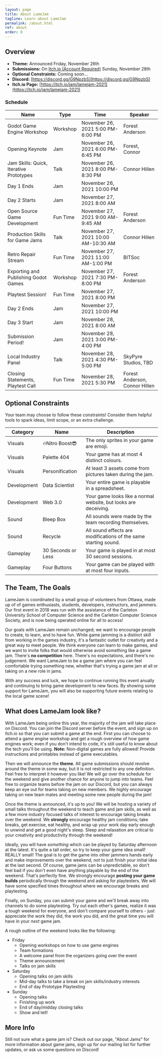 ```yaml
---
layout: page
title: About LameJam
tagline: Learn about LameJam
permalink: /about.html
ref: about
order: 0
---
```


## Overview

- **Theme:** Announced Friday, November 26th
- **Submissions:** On [Itch.io (Account Required)](https://itch.io/jam/lamejam-2021) Sunday, November 28th
- **Optional Constraints:** Coming soon...
- **Discord:** [https://discord.gg/G9NpzbS](https://discord.gg/G9NpzbS)
- **Itch.io Page:** [https://itch.io/jam/lamejam-2021](https://itch.io/jam/lamejam-2021)

### Schedule

| Name                                    | Type     | Time                                | Speaker                        |
| --------------------------------------- | -------- | ----------------------------------- | ------------------------------ |
| Godot Game Engine Workshop              | Workshop | November 26, 2021 5:00 PM-6:00 PM   | Forest Anderson                |
| Opening Keynote                         | Jam      | November 26, 2021 6:00 PM-6:45 PM   | Forest, Connor                 |
| Jam Skills: Quick, Iterative Prototypes | Talk     | November 26, 2021 8:00 PM-8:30 PM   | Connor Hillen                  |
| Day 1 Ends                              | Jam      | November 26, 2021 10:00 PM          |                                |
| Day 2 Starts                            | Jam      | November 27, 2021 8:00 AM           |                                |
| Open Source Game Development            | Fun Time | November 27, 2021 9:00 AM-9:45 AM   | Forest Anderson                |
| Production Skills for Game Jams         | Talk     | November 27, 2021 10:00 AM-10:30 AM | Connor Hillen                  |
| Retro Repair Stream                     | Fun Time | November 27, 2021 11:00 AM-1:00 PM  | BITSoc                         |
| Exporting and Publishing Godot Games    | Workshop | November 27, 2021 7:30 PM-8:00 PM   | Forest Anderson                |
| Playtest Session!                       | Fun Time | November 27, 2021 8:00 PM           |                                |
| Day 2 Ends                              | Jam      | November 27, 2021 10:00 PM          |                                |
| Day 3 Start                             | Jam      | November 28, 2021 8:00 AM           |                                |
| Submission Period!                      | Jam      | November 28, 2021 3:00 PM-4:00 PM   |                                |
| Local Industry Panel                    | Talk     | November 28, 2021 4:30 PM-5:00 PM   | SkyPyre Studios, TBD           |
| Closing Statements, Playtest Call       | Fun Time | November 28, 2021 5:30 PM           | Forest Anderson, Connor Hillen |

## Optional Constraints
Your team may choose to follow these constraints! Consider them helpful tools to spark ideas, limit scope, or an extra challenge.

| Category    | Name               | Description                                                     |
| ----------- | ------------------ | --------------------------------------------------------------- |
| Visuals     | 🔥Nitro Boost😎    | The only sprites in your game are emoji.                        |
| Visuals     | Palette 404        | Your game has at most 4 distinct colours.                       |
| Visuals     | Personification    | At least 3 assets come from pictures taken during the jam.      |
| Development | Data Scientist     | Your entire game is playable in a spreadsheet.                  |
| Development | Web 3.0            | Your game looks like a normal website, but looks are deceiving. |
| Sound       | Bleep Box          | All sounds were made by the team recording themselves.          |
| Sound       | Recycle            | All sound effects are modifications of the same starting sound. |
| Gameplay    | 30 Seconds or Less | Your game is played in at most 30 second sessions.              |
| Gameplay    | Four Buttons       | Your game can be played with at most four inputs.               |

## The Team, The Goals
LameJam is coordinated by a small group of volunteers from Ottawa, made up of of games enthusiasts, students, developers, instructors, and jammers. Our first event in 2018 was run with the assistance of the Carleton University School of Computer Science and the Carleton Computer Science Society, and is now being operated online for all to access!

Our goals with LameJam remain unchanged; we want to encourage people to create, to learn, and to have fun. While game jamming is a distinct skill from working in the games industry, it's a fantastic outlet for creativity and a great way to meet people. We think everyone can learn to make games, and we want to invite folks that would otherwise avoid something like a game jam. There's **no competition** here. There's no expectations, and there's no judgement. We want LameJam to be a game jam where you can feel comfortable trying something new, whether that's trying a game jam at all or taking on a new role in jams. 

With any success and luck, we hope to continue running this event anually and continuing to bring game development to new faces. By showing some support for LameJam, you will also be supporting future events relating to the local game scene! 

## What does LameJam look like?

With LameJam being online this year, the majority of the jam will take place on Discord. You can join the Discord server before the event, and sign up on Itch.io so that you can submit a game at the end. First you can choose to attend a game engine workshop and get a rough overview of how game engines work; even if you don't intend to code, it's still useful to know about the tech you'll be using. **Note:** Non-digital games are fully allowed! Provide instructions and printables instead of game executables.

Then we will announce the **theme**. All game submissions should revolve around the theme in some way, but it is not restricted to any one definition. Feel free to interpret it however you like! We will go over the schedule for the weekend and give another chance for anyone to jump into teams. Feel free to organize teams before the jam on our Discord, but you can always keep an eye out for teams taking on new members. We highly encourage taking on new team mates and meeting some new people during the jam!

Once the theme is announced, it's up to you! We will be hosting a variety of small talks throughout the weekend to teach game and jam skills, as well as a few more industry focused talks of interest to encourage taking breaks over the weekend. We **strongly** encourage healthy jam conditions; take breaks, get exercise, eat healthy, and wrap up your work day early enough to unwind and get a good night's sleep. Sleep and relaxation are critical to your creativity and productivity through the weekend!

Ideally, you will have *something* which can be played by Saturday afternoon at the latest. It's quite a tall order, so try to keep your game idea small! REALLY small! The goal is to get the game into other jammers hands early and make improvements over the weekend, not to just finish your initial idea at the last second. Of course, game jams can be unpredictable, so don't feel bad if you don't even have anything playable by the end of the weekend. That's perfectly fine. We strongly encourage **posting your game builds** periodically through the weekend and asking for playtesters. We will have some specified times throughout where we encourage breaks and playtesting.

Finally, on Sunday, you can submit your game and we'll break away into channels to do some playtesting. Try out each other's games, realize it was a tough weekend for everyone, and don't compare yourself to others - just appreciate the work they did, the work you did, and the great time you will have in your *next* game jam.

A rough outline of the weekend looks like the following:

- Friday
    - Opening workshops on how to use game engines
    - Team formations
    - A welcome panel from the organizers going over the event
    - Theme announcement
    - Talks on jam skills
- Saturday
    - Opening talks on jam skills
    - Mid-day talks to take a break on jam skills/industry interests
    - End of day Prototype Playtesting
- Sunday
    - Opening talks
    - Finishing up work
    - End of day/midday closing talks
    - Show and tell!

## More Info

Still not sure what a game jam is? Check out our page, "About Jams" for more information about game jams, sign up for our mailing list for further updates, or ask us some questions on Discord!

